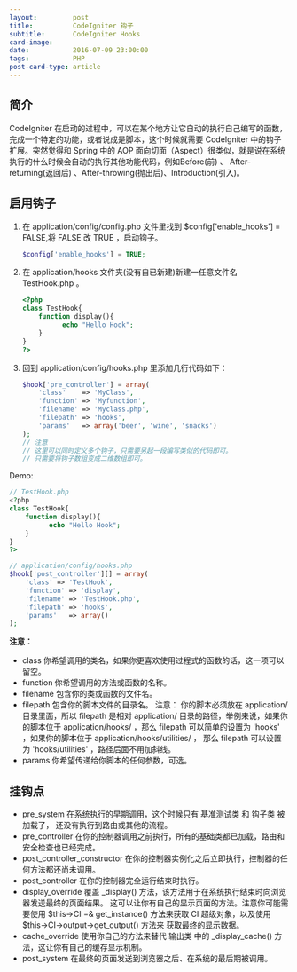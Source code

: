 ```yaml
---
layout:    	 	post
title:      	CodeIgniter 钩子
subtitle:   	CodeIgniter Hooks
card-image: 	
date:       	2016-07-09 23:00:00
tags:       	PHP
post-card-type: article
---
```


## 简介

CodeIgniter 在启动的过程中，可以在某个地方让它自动的执行自己编写的函数，完成一个特定的功能，或者说成是脚本，这个时候就需要 CodeIgniter 中的钩子扩展。突然觉得和 Spring 中的 AOP 面向切面（Aspect）很类似，就是说在系统执行的什么时候会自动的执行其他功能代码，例如Before(前) 、
After-returning(返回后) 、After-throwing(抛出后)、Introduction(引入)。

## 启用钩子

1. 在 application/config/config.php 文件里找到 $config['enable_hooks'] = FALSE,将 FALSE 改 TRUE ，启动钩子。

	```php
	$config['enable_hooks'] = TRUE;
	```

2. 在 application/hooks 文件夹(没有自已新建)新建一任意文件名 TestHook.php 。

	```php
	<?php
	class TestHook{
	    function display(){
	          echo "Hello Hook";
	    }
	}
	?>
	```

3. 回到 application/config/hooks.php 里添加几行代码如下：

	```php
	$hook['pre_controller'] = array(
	    'class'    => 'MyClass',
	    'function' => 'Myfunction',
	    'filename' => 'Myclass.php',
	    'filepath' => 'hooks',
	    'params'   => array('beer', 'wine', 'snacks')
	);
	// 注意
	// 这里可以同时定义多个钩子，只需要另起一段编写类似的代码即可。
	// 只需要将钩子数组变成二维数组即可。
	```

Demo:

>
```php
// TestHook.php
<?php
class TestHook{
    function display(){
          echo "Hello Hook";
    }
}
?>
```
>
```php
// application/config/hooks.php
$hook['post_controller'][] = array(
	'class' => 'TestHook',
	'function' => 'display',
	'filename' => 'TestHook.php',
	'filepath' => 'hooks',
	'params'   => array()
);
```

**注意：**

* class 你希望调用的类名，如果你更喜欢使用过程式的函数的话，这一项可以留空。
* function 你希望调用的方法或函数的名称。
* filename 包含你的类或函数的文件名。
* filepath 包含你的脚本文件的目录名。 注意： 你的脚本必须放在 application/ 目录里面，所以 filepath 是相对 application/ 目录的路径，举例来说，如果你的脚本位于 application/hooks/ ，那么 filepath 可以简单的设置为 'hooks' ，如果你的脚本位于 application/hooks/utilities/ ， 那么 filepath 可以设置为 'hooks/utilities' ，路径后面不用加斜线。
* params 你希望传递给你脚本的任何参数，可选。

## 挂钩点

* pre_system 在系统执行的早期调用，这个时候只有 基准测试类 和 钩子类 被加载了， 还没有执行到路由或其他的流程。
* pre_controller 在你的控制器调用之前执行，所有的基础类都已加载，路由和安全检查也已经完成。
* post_controller_constructor 在你的控制器实例化之后立即执行，控制器的任何方法都还尚未调用。
* post_controller 在你的控制器完全运行结束时执行。
* display_override 覆盖 \_display() 方法，该方法用于在系统执行结束时向浏览器发送最终的页面结果。 这可以让你有自己的显示页面的方法。注意你可能需要使用 $this->CI =& get_instance() 方法来获取 CI 超级对象，以及使用 $this->CI->output->get_output() 方法来 获取最终的显示数据。
* cache_override 使用你自己的方法来替代 输出类 中的 \_display_cache() 方法，这让你有自己的缓存显示机制。
* post_system 在最终的页面发送到浏览器之后、在系统的最后期被调用。

